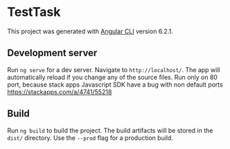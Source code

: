 # TestTask

This project was generated with [Angular CLI](https://github.com/angular/angular-cli) version 6.2.1.

## Development server

Run `ng serve` for a dev server. Navigate to `http://localhost/`. The app will automatically reload if you change any of the source files.
Run only on 80 port, because stack apps Javascript SDK have a bug with non default ports
https://stackapps.com/a/4741/55218

## Build

Run `ng build` to build the project. The build artifacts will be stored in the `dist/` directory. Use the `--prod` flag for a production build.

